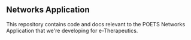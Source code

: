 ## Networks Application

This repository contains code and docs relevant to the POETS Networks
Application that we're developing for e-Therapeutics.
